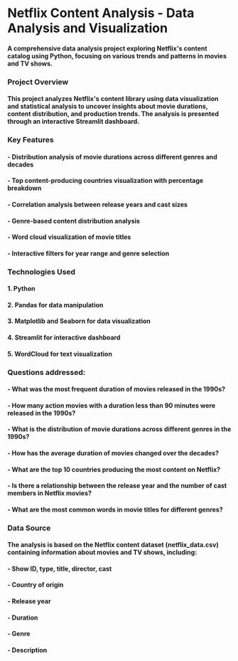 # Netflix Content Analysis - Data Analysis and Visualization
#### A comprehensive data analysis project exploring Netflix's content catalog using Python, focusing on various trends and patterns in movies and TV shows. 

### Project Overview
#### This project analyzes Netflix's content library using data visualization and statistical analysis to uncover insights about movie durations, content distribution, and production trends. The analysis is presented through an interactive Streamlit dashboard.

### Key Features
#### - Distribution analysis of movie durations across different genres and decades
#### - Top content-producing countries visualization with percentage breakdown
#### - Correlation analysis between release years and cast sizes
#### - Genre-based content distribution analysis
#### - Word cloud visualization of movie titles
#### - Interactive filters for year range and genre selection

### Technologies Used
#### 1. Python
#### 2. Pandas for data manipulation
#### 3. Matplotlib and Seaborn for data visualization
#### 4. Streamlit for interactive dashboard
#### 5. WordCloud for text visualization

### Questions addressed:
#### - What was the most frequent duration of movies released in the 1990s?
#### - How many action movies with a duration less than 90 minutes were released in the 1990s?
#### - What is the distribution of movie durations across different genres in the 1990s?
#### - How has the average duration of movies changed over the decades?
#### - What are the top 10 countries producing the most content on Netflix?
#### - Is there a relationship between the release year and the number of cast members in Netflix movies?
#### - What are the most common words in movie titles for different genres?

### Data Source
#### The analysis is based on the Netflix content dataset (netflix_data.csv) containing information about movies and TV shows, including:
#### - Show ID, type, title, director, cast
#### - Country of origin
#### - Release year
#### - Duration
#### - Genre
#### - Description
